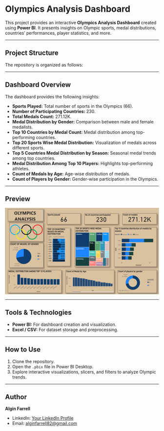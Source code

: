 # Olympics Analysis Dashboard

This project provides an interactive **Olympics Analysis Dashboard** created using **Power BI**. It presents insights on Olympic sports, medal distributions, countries’ performances, player statistics, and more.

---

## Project Structure

The repository is organized as follows:


---

## Dashboard Overview

The dashboard provides the following insights:

- **Sports Played:** Total number of sports in the Olympics (66).
- **Number of Participating Countries:** 230.
- **Total Medals Count:** 271.12K.
- **Medal Distribution by Gender:** Comparison between male and female medalists.
- **Top 10 Countries by Medal Count:** Medal distribution among top-performing countries.
- **Top 20 Sports Wise Medal Distribution:** Visualization of medals across different sports.
- **Top 5 Countries Medal Distribution by Season:** Seasonal medal trends among top countries.
- **Medal Distribution Among Top 10 Players:** Highlights top-performing athletes.
- **Count of Medals by Age:** Age-wise distribution of medals.
- **Count of Players by Gender:** Gender-wise participation in the Olympics.

---

## Preview

![Dashboard Preview](reports/Screenshot%20(30).png)

---

## Tools & Technologies

- **Power BI:** For dashboard creation and visualization.
- **Excel / CSV:** For dataset storage and preprocessing.

---

## How to Use

1. Clone the repository.
2. Open the `.pbix` file in Power BI Desktop.
3. Explore interactive visualizations, slicers, and filters to analyze Olympic trends.

---

## Author

**Algin Farrell**

- LinkedIn: [Your LinkedIn Profile](https://www.linkedin.com/in/algin-farrell-16681432b)  
- Email: alginfarrell82@gmail.com
